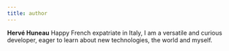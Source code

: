 ```yaml
---
title: author
---
```


**Hervé Huneau** Happy French expatriate in Italy, I am a versatile and curious developer, eager to learn about new technologies, the world and myself.

